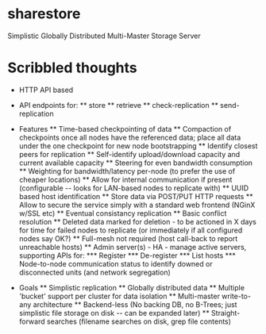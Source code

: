# sharestore
Simplistic Globally Distributed Multi-Master Storage Server


# Scribbled thoughts
* HTTP API based
* API endpoints for:
** store
** retrieve
** check-replication
** send-replication

* Features
** Time-based checkpointing of data
** Compaction of checkpoints once all nodes have the referenced data; place all data under the one checkpoint for new node bootstrapping
** Identify closest peers for replication
** Self-identify upload/download capacity and current available capacity
** Steering for even bandwidth consumption
** Weighting for bandwidth/latency per-node (to prefer the use of cheaper locations)
** Allow for internal communication if present (configurable -- looks for LAN-based nodes to replicate with)
** UUID based host identification
** Store data via POST/PUT HTTP requests
** Allow to secure the service simply with a standard web frontend (NGinX w/SSL etc)
** Eventual consistancy replication
** Basic conflict resolution
** Deleted data marked for deletion - to be actioned in X days for time for failed nodes to replicate (or immediately if all configured nodes say OK?)
** Full-mesh not required (host call-back to report unreachable hosts)
** Admin server(s) - HA - manage active servers, supporting APIs for:
*** Register
*** De-register
*** List hosts
*** Node-to-node communication status to identify downed or disconnected units (and network segregation)

* Goals
** Simplistic replication
** Globally distributed data
** Multiple 'bucket' support per cluster for data isolation
** Multi-master write-to-any architecture
** Backend-less (No backing DB, no B-Trees; just simplistic file storage on disk -- can be expanded later)
** Straight-forward searches (filename searches on disk, grep file contents)
